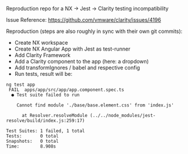 Reproduction repo for a NX -> Jest -> Clarity testing incompatibility 

Issue Reference: https://github.com/vmware/clarity/issues/4196

Reproduction (steps are also roughly in sync with their own git commits):
* Create NX workspace
* Create NX Angular App with Jest as test-runner
* Add Clarity Framework
* Add a Clarity component to the app (here: a dropdown)
* Add transformIgnores / babel and respective config
* Run tests, result will be:

```
ng test app
 FAIL  apps/app/src/app/app.component.spec.ts
  ● Test suite failed to run

    Cannot find module './base/base.element.css' from 'index.js'

      at Resolver.resolveModule (../../node_modules/jest-resolve/build/index.js:259:17)

Test Suites: 1 failed, 1 total
Tests:       0 total
Snapshots:   0 total
Time:        8.908s
```




